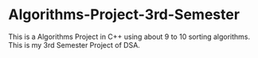 # Algorithms-Project-3rd-Semester
This is a Algorithms Project in C++ using about 9 to 10 sorting algorithms. This is my 3rd Semester Project of DSA.
